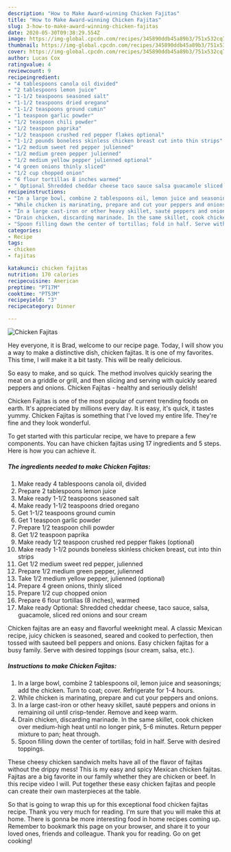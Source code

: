 ```yaml
---
description: "How to Make Award-winning Chicken Fajitas"
title: "How to Make Award-winning Chicken Fajitas"
slug: 3-how-to-make-award-winning-chicken-fajitas
date: 2020-05-30T09:38:29.554Z
image: https://img-global.cpcdn.com/recipes/345890ddb45a89b3/751x532cq70/chicken-fajitas-recipe-main-photo.jpg
thumbnail: https://img-global.cpcdn.com/recipes/345890ddb45a89b3/751x532cq70/chicken-fajitas-recipe-main-photo.jpg
cover: https://img-global.cpcdn.com/recipes/345890ddb45a89b3/751x532cq70/chicken-fajitas-recipe-main-photo.jpg
author: Lucas Cox
ratingvalue: 4
reviewcount: 9
recipeingredient:
- "4 tablespoons canola oil divided"
- "2 tablespoons lemon juice"
- "1-1/2 teaspoons seasoned salt"
- "1-1/2 teaspoons dried oregano"
- "1-1/2 teaspoons ground cumin"
- "1 teaspoon garlic powder"
- "1/2 teaspoon chili powder"
- "1/2 teaspoon paprika"
- "1/2 teaspoon crushed red pepper flakes optional"
- "1-1/2 pounds boneless skinless chicken breast cut into thin strips"
- "1/2 medium sweet red pepper julienned"
- "1/2 medium green pepper julienned"
- "1/2 medium yellow pepper julienned optional"
- "4 green onions thinly sliced"
- "1/2 cup chopped onion"
- "6 flour tortillas 8 inches warmed"
- " Optional Shredded cheddar cheese taco sauce salsa guacamole sliced red onions and sour cream"
recipeinstructions:
- "In a large bowl, combine 2 tablespoons oil, lemon juice and seasonings; add the chicken. Turn to coat; cover. Refrigerate for 1-4 hours."
- "While chicken is marinating, prepare and cut your peppers and onions."
- "In a large cast-iron or other heavy skillet, sauté peppers and onions in remaining oil until crisp-tender. Remove and keep warm."
- "Drain chicken, discarding marinade. In the same skillet, cook chicken over medium-high heat until no longer pink, 5-6 minutes. Return pepper mixture to pan; heat through."
- "Spoon filling down the center of tortillas; fold in half. Serve with desired toppings."
categories:
- Recipe
tags:
- chicken
- fajitas

katakunci: chicken fajitas 
nutrition: 170 calories
recipecuisine: American
preptime: "PT17M"
cooktime: "PT53M"
recipeyield: "3"
recipecategory: Dinner

---
```



![Chicken Fajitas](https://img-global.cpcdn.com/recipes/345890ddb45a89b3/751x532cq70/chicken-fajitas-recipe-main-photo.jpg)

Hey everyone, it is Brad, welcome to our recipe page. Today, I will show you a way to make a distinctive dish, chicken fajitas. It is one of my favorites. This time, I will make it a bit tasty. This will be really delicious.

So easy to make, and so quick. The method involves quickly searing the meat on a griddle or grill, and then slicing and serving with quickly seared peppers and onions. Chicken Fajitas - healthy and seriously delish!

Chicken Fajitas is one of the most popular of current trending foods on earth. It's appreciated by millions every day. It is easy, it's quick, it tastes yummy. Chicken Fajitas is something that I've loved my entire life. They're fine and they look wonderful.


To get started with this particular recipe, we have to prepare a few components. You can have chicken fajitas using 17 ingredients and 5 steps. Here is how you can achieve it.

<!--inarticleads1-->

##### The ingredients needed to make Chicken Fajitas:

1. Make ready 4 tablespoons canola oil, divided
1. Prepare 2 tablespoons lemon juice
1. Make ready 1-1/2 teaspoons seasoned salt
1. Make ready 1-1/2 teaspoons dried oregano
1. Get 1-1/2 teaspoons ground cumin
1. Get 1 teaspoon garlic powder
1. Prepare 1/2 teaspoon chili powder
1. Get 1/2 teaspoon paprika
1. Make ready 1/2 teaspoon crushed red pepper flakes (optional)
1. Make ready 1-1/2 pounds boneless skinless chicken breast, cut into thin strips
1. Get 1/2 medium sweet red pepper, julienned
1. Prepare 1/2 medium green pepper, julienned
1. Take 1/2 medium yellow pepper, julienned (optional)
1. Prepare 4 green onions, thinly sliced
1. Prepare 1/2 cup chopped onion
1. Prepare 6 flour tortillas (8 inches), warmed
1. Make ready  Optional: Shredded cheddar cheese, taco sauce, salsa, guacamole, sliced red onions and sour cream


Chicken fajitas are an easy and flavorful weeknight meal. A classic Mexican recipe, juicy chicken is seasoned, seared and cooked to perfection, then tossed with sauteed bell peppers and onions. Easy chicken fajitas for a busy family. Serve with desired toppings (sour cream, salsa, etc.). 

<!--inarticleads2-->

##### Instructions to make Chicken Fajitas:

1. In a large bowl, combine 2 tablespoons oil, lemon juice and seasonings; add the chicken. Turn to coat; cover. Refrigerate for 1-4 hours.
1. While chicken is marinating, prepare and cut your peppers and onions.
1. In a large cast-iron or other heavy skillet, sauté peppers and onions in remaining oil until crisp-tender. Remove and keep warm.
1. Drain chicken, discarding marinade. In the same skillet, cook chicken over medium-high heat until no longer pink, 5-6 minutes. Return pepper mixture to pan; heat through.
1. Spoon filling down the center of tortillas; fold in half. Serve with desired toppings.


These cheesy chicken sandwich melts have all of the flavor of fajitas without the drippy mess! This is my easy and spicy Mexican chicken fajitas. Fajitas are a big favorite in our family whether they are chicken or beef. In this recipe video I will. Put together these easy chicken fajitas and people can create their own masterpieces at the table. 

So that is going to wrap this up for this exceptional food chicken fajitas recipe. Thank you very much for reading. I'm sure that you will make this at home. There is gonna be more interesting food in home recipes coming up. Remember to bookmark this page on your browser, and share it to your loved ones, friends and colleague. Thank you for reading. Go on get cooking!
